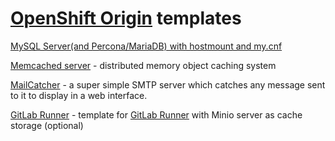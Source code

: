 [OpenShift Origin](https://www.openshift.org/) templates
==============

[MySQL Server(and Percona/MariaDB) with hostmount and my.cnf](hostmount-official-mysql-percona-mariadb) 

[Memcached server](memcached) -  distributed memory object caching system

[MailCatcher](mailcatcher) -  a super simple SMTP server which catches any message sent to it to display in a web interface.

[GitLab Runner](gitlab-runner) - template for [GitLab Runner](https://gitlab.com/gitlab-org/gitlab-ci-multi-runner) with Minio server as cache storage (optional)


